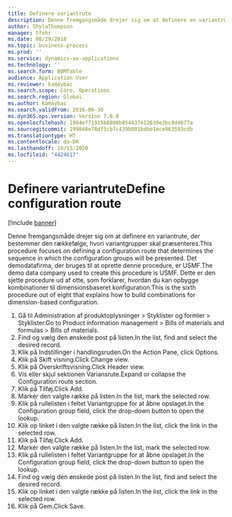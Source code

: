 ```yaml
---
title: Definere variantrute
description: Denne fremgangsmåde drejer sig om at definere en variantrute, der bestemmer den rækkefølge, hvori variantgrupper skal præsenteres.
author: ShylaThompson
manager: tfehr
ms.date: 08/29/2018
ms.topic: business-process
ms.prod: ''
ms.service: dynamics-ax-applications
ms.technology: ''
ms.search.form: BOMTable
audience: Application User
ms.reviewer: kamaybac
ms.search.scope: Core, Operations
ms.search.region: Global
ms.author: kamaybac
ms.search.validFrom: 2016-06-30
ms.dyn365.ops.version: Version 7.0.0
ms.openlocfilehash: 1904e771915b8808b854437412639e2bc0d4677a
ms.sourcegitcommit: 199848e78df5cb7c439b001bdbe1ece963593cdb
ms.translationtype: HT
ms.contentlocale: da-DK
ms.lasthandoff: 10/13/2020
ms.locfileid: "4424617"
---
```

# <a name="define-configuration-route"></a><span data-ttu-id="7ce63-103">Definere variantrute</span><span class="sxs-lookup"><span data-stu-id="7ce63-103">Define configuration route</span></span>

[!include [banner](../../includes/banner.md)]

<span data-ttu-id="7ce63-104">Denne fremgangsmåde drejer sig om at definere en variantrute, der bestemmer den rækkefølge, hvori variantgrupper skal præsenteres.</span><span class="sxs-lookup"><span data-stu-id="7ce63-104">This procedure focuses on defining a configuration route that determines the sequence in which the configuration groups will be presented.</span></span> <span data-ttu-id="7ce63-105">Det demodatafirma, der bruges til at oprette denne procedure, er USMF.</span><span class="sxs-lookup"><span data-stu-id="7ce63-105">The demo data company used to create this procedure is USMF.</span></span> <span data-ttu-id="7ce63-106">Dette er den sjette procedure ud af otte, som forklarer, hvordan du kan opbygge kombinationer til dimensionsbaseret konfiguration.</span><span class="sxs-lookup"><span data-stu-id="7ce63-106">This is the sixth procedure out of eight that explains how to build combinations for dimension-based configuration.</span></span>

1. <span data-ttu-id="7ce63-107">Gå til Administration af produktoplysninger > Styklister og formler > Styklister.</span><span class="sxs-lookup"><span data-stu-id="7ce63-107">Go to Product information management > Bills of materials and formulas > Bills of materials.</span></span>
2. <span data-ttu-id="7ce63-108">Find og vælg den ønskede post på listen.</span><span class="sxs-lookup"><span data-stu-id="7ce63-108">In the list, find and select the desired record.</span></span>
3. <span data-ttu-id="7ce63-109">Klik på Indstillinger i handlingsruden.</span><span class="sxs-lookup"><span data-stu-id="7ce63-109">On the Action Pane, click Options.</span></span>
4. <span data-ttu-id="7ce63-110">Klik på Skift visning.</span><span class="sxs-lookup"><span data-stu-id="7ce63-110">Click Change view.</span></span>
5. <span data-ttu-id="7ce63-111">Klik på Overskriftsvisning.</span><span class="sxs-lookup"><span data-stu-id="7ce63-111">Click Header view.</span></span>
6. <span data-ttu-id="7ce63-112">Vis eller skjul sektionen Variansrute.</span><span class="sxs-lookup"><span data-stu-id="7ce63-112">Expand or collapse the Configuration route section.</span></span>
7. <span data-ttu-id="7ce63-113">Klik på Tilføj.</span><span class="sxs-lookup"><span data-stu-id="7ce63-113">Click Add.</span></span>
8. <span data-ttu-id="7ce63-114">Markér den valgte række på listen.</span><span class="sxs-lookup"><span data-stu-id="7ce63-114">In the list, mark the selected row.</span></span>
9. <span data-ttu-id="7ce63-115">Klik på rullelisten i feltet Variantgruppe for at åbne opslaget.</span><span class="sxs-lookup"><span data-stu-id="7ce63-115">In the Configuration group field, click the drop-down button to open the lookup.</span></span>
10. <span data-ttu-id="7ce63-116">Klik op linket i den valgte række på listen.</span><span class="sxs-lookup"><span data-stu-id="7ce63-116">In the list, click the link in the selected row.</span></span>
11. <span data-ttu-id="7ce63-117">Klik på Tilføj.</span><span class="sxs-lookup"><span data-stu-id="7ce63-117">Click Add.</span></span>
12. <span data-ttu-id="7ce63-118">Markér den valgte række på listen.</span><span class="sxs-lookup"><span data-stu-id="7ce63-118">In the list, mark the selected row.</span></span>
13. <span data-ttu-id="7ce63-119">Klik på rullelisten i feltet Variantgruppe for at åbne opslaget.</span><span class="sxs-lookup"><span data-stu-id="7ce63-119">In the Configuration group field, click the drop-down button to open the lookup.</span></span>
14. <span data-ttu-id="7ce63-120">Find og vælg den ønskede post på listen.</span><span class="sxs-lookup"><span data-stu-id="7ce63-120">In the list, find and select the desired record.</span></span>
15. <span data-ttu-id="7ce63-121">Klik op linket i den valgte række på listen.</span><span class="sxs-lookup"><span data-stu-id="7ce63-121">In the list, click the link in the selected row.</span></span>
16. <span data-ttu-id="7ce63-122">Klik på Gem.</span><span class="sxs-lookup"><span data-stu-id="7ce63-122">Click Save.</span></span>

